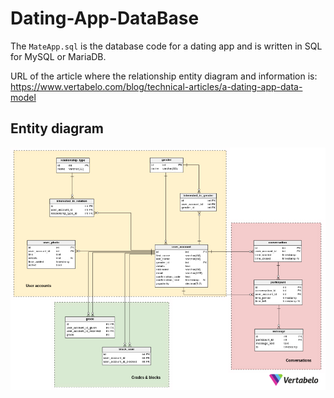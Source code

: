 # Dating-App-DataBase
The `MateApp.sql` is the database code for a dating app and is written in SQL for MySQL or MariaDB.

URL of the article where the relationship entity diagram and information is: https://www.vertabelo.com/blog/technical-articles/a-dating-app-data-model

## Entity diagram
![Section 1: User Accounts](image/diagram.jpg)

